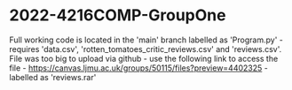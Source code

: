 # 2022-4216COMP-GroupOne
Full working code is located in the 'main' branch labelled as 'Program.py' - requires 'data.csv', 'rotten_tomatoes_critic_reviews.csv' and 'reviews.csv'. 
File was too big to upload via github - use the following link to access the file - https://canvas.ljmu.ac.uk/groups/50115/files?preview=4402325 - labelled as 'reviews.rar'
